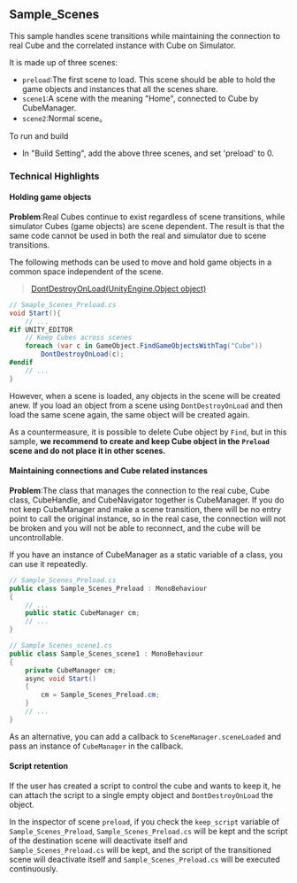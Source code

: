 ## Sample_Scenes

This sample handles scene transitions while maintaining the connection to real Cube and the correlated instance with Cube on Simulator.

It is made up of three scenes:
- `preload`:The first scene to load. This scene should be able to hold the game objects and instances that all the scenes share.
- `scene1`:A scene with the meaning "Home", connected to Cube by CubeManager.
- `scene2`:Normal scene。

To run and build
- In "Build Setting", add the above three scenes, and set 'preload' to 0.

### Technical Highlights

#### Holding game objects

**Problem**:Real Cubes continue to exist regardless of scene transitions, while simulator Cubes (game objects) are scene dependent. The result is that the same code cannot be used in both the real and simulator due to scene transitions.

The following methods can be used to move and hold game objects in a common space independent of the scene.

> [DontDestroyOnLoad(UnityEngine.Object object)](https://docs.unity3d.com/ja/current/ScriptReference/Object.DontDestroyOnLoad.html)

```c#
// Smaple_Scenes_Preload.cs
void Start(){
    // ...
#if UNITY_EDITOR
    // Keep Cubes across scenes
    foreach (var c in GameObject.FindGameObjectsWithTag("Cube"))
        DontDestroyOnLoad(c);
#endif
    // ...
}
```

However, when a scene is loaded, any objects in the scene will be created anew.
If you load an object from a scene using `DontDestroyOnLoad` and then load the same scene again, the same object will be created again.

As a countermeasure, it is possible to delete Cube object by `Find`, but in this sample, **we recommend to create and keep Cube object in the `Preload` scene and do not place it in other scenes.**

#### Maintaining connections and Cube related instances

**Problem**:The class that manages the connection to the real cube, Cube class, CubeHandle, and CubeNavigator together is CubeManager. If you do not keep CubeManager and make a scene transition, there will be no entry point to call the original instance, so in the real case, the connection will not be broken and you will not be able to reconnect, and the cube will be uncontrollable.

If you have an instance of CubeManager as a static variable of a class, you can use it repeatedly.

```c#
// Sample_Scenes_Preload.cs
public class Sample_Scenes_Preload : MonoBehaviour
{
    // ...
    public static CubeManager cm;
    // ...
}

// Sample_Scenes_scene1.cs
public class Sample_Scenes_scene1 : MonoBehaviour
{
    private CubeManager cm;
    async void Start()
    {
        cm = Sample_Scenes_Preload.cm;
    }
    // ...
}
```

As an alternative, you can add a callback to `SceneManager.sceneLoaded` and pass an instance of `CubeManager` in the callback.

#### Script retention

If the user has created a script to control the cube and wants to keep it, he can attach the script to a single empty object and `DontDestroyOnLoad` the object.

In the inspector of scene `preload`, if you check the `keep_script` variable of `Sample_Scenes_Preload`, `Sample_Scenes_Preload.cs` will be kept and the script of the destination scene will deactivate itself and ` Sample_Scenes_Preload.cs` will be kept, and the script of the transitioned scene will deactivate itself and `Sample_Scenes_Preload.cs` will be executed continuously.

